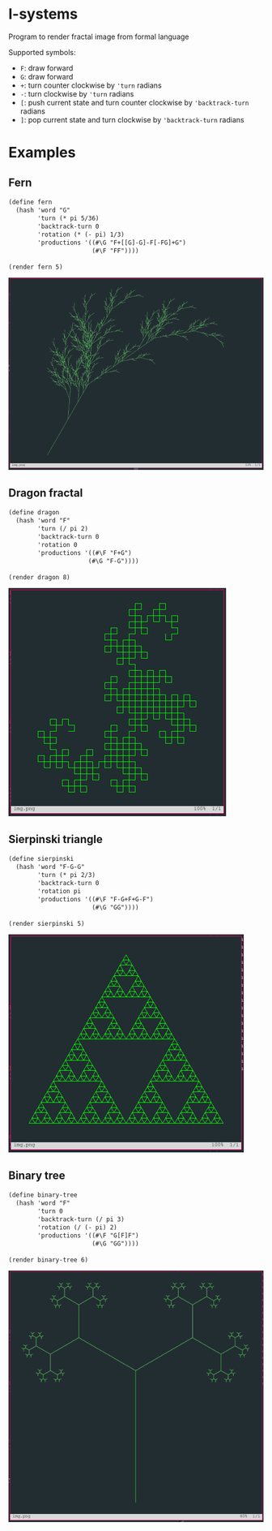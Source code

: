 # l-systems
Program to render fractal image from formal language

Supported symbols:
- `F`: draw forward
- `G`: draw forward
- `+`: turn counter clockwise by `'turn` radians
- `-`: turn clockwise by `'turn` radians
- `[`: push current state and turn counter clockwise by `'backtrack-turn` radians
- `]`: pop current state and turn clockwise by `'backtrack-turn` radians



# Examples

## Fern
```racket
(define fern
  (hash 'word "G"
        'turn (* pi 5/36)
        'backtrack-turn 0
        'rotation (* (- pi) 1/3)
        'productions '((#\G "F+[[G]-G]-F[-FG]+G")
                       (#\F "FF"))))

(render fern 5)
```
![img](img/fern.png)


## Dragon fractal
```racket
(define dragon
  (hash 'word "F"
        'turn (/ pi 2)
        'backtrack-turn 0
        'rotation 0
        'productions '((#\F "F+G") 
                      (#\G "F-G"))))

(render dragon 8)
```
![img](img/dragon.png)

## Sierpinski triangle
```racket
(define sierpinski
  (hash 'word "F-G-G"
        'turn (* pi 2/3)
        'backtrack-turn 0
        'rotation pi
        'productions '((#\F "F-G+F+G-F")
                       (#\G "GG"))))

(render sierpinski 5)
```
![img](img/sierpinski.png)

## Binary tree
```racket
(define binary-tree
  (hash 'word "F"
        'turn 0
        'backtrack-turn (/ pi 3)
        'rotation (/ (- pi) 2)
        'productions '((#\F "G[F]F")
                       (#\G "GG"))))

(render binary-tree 6)
```
![img](img/tree.png)










